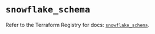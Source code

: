 # `snowflake_schema`

Refer to the Terraform Registry for docs: [`snowflake_schema`](https://registry.terraform.io/providers/snowflake-labs/snowflake/0.89.0/docs/resources/schema).
